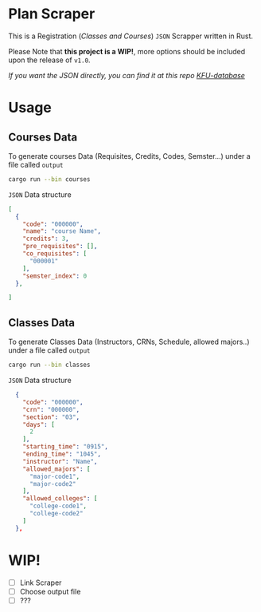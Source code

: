 # Plan Scraper
This is a Registration (*Classes and Courses*) `JSON` Scrapper written in Rust.

Please Note that **this project is a WIP!**, more options should be included upon the release of `v1.0`.

*If you want the JSON directly, you can find it at this repo [KFU-database](github.com/kfu-reg/database)*

# Usage
## Courses Data
To generate courses Data (Requisites, Credits, Codes, Semster...) under a file called `output`

```bash
cargo run --bin courses

```

`JSON` Data structure

```json
[
  {
    "code": "000000",
    "name": "course Name",
    "credits": 3,
    "pre_requisites": [],
    "co_requisites": [
      "000001"
    ],
    "semster_index": 0
  },

]

```


## Classes Data
To generate Classes Data (Instructors, CRNs, Schedule, allowed majors..) under a file called `output` 

```bash
cargo run --bin classes

```

`JSON` Data structure

```json
  {
    "code": "000000",
    "crn": "000000",
    "section": "03",
    "days": [
      2
    ],
    "starting_time": "0915",
    "ending_time": "1045",
    "instructor": "Name",
    "allowed_majors": [
      "major-code1",
      "major-code2"
    ],
    "allowed_colleges": [
      "college-code1",
      "college-code2"
    ]
  },

```

# WIP!
- [ ] Link Scraper
- [ ] Choose output file
- [ ] ???
